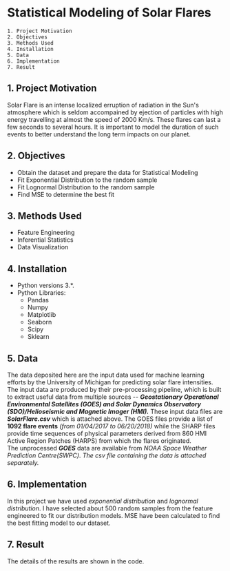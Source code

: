 
# Statistical Modeling of Solar Flares

    1. Project Motivation
    2. Objectives
    3. Methods Used
    4. Installation
    5. Data
    6. Implementation
    7. Result

## 1. Project Motivation

Solar Flare is an intense localized erruption of radiation in the Sun's atmosphere which is seldom accompained by ejection of particles with high energy travelling at almost the speed of 2000 Km/s. These flares can last a few seconds to several hours.
It is important to model the duration of such events to better understand the long term impacts on our planet.


## 2. Objectives

*   Obtain the dataset and prepare the data for Statistical Modeling
*   Fit Exponential Distribution to the random sample  
*   Fit Lognormal Distribution to the random sample
*   Find MSE to determine the best fit

## 3. Methods Used

* Feature Engineering
* Inferential Statistics
* Data Visualization

## 4. Installation

* Python versions 3.*.
* Python Libraries:
    * Pandas
    * Numpy
    * Matplotlib
    * Seaborn
    * Scipy
    * Sklearn

## 5. Data

The data deposited here are the input data used for machine learning efforts by the University of Michigan for predicting solar flare intensities. The input data are produced by their pre-processing pipeline, which is built to extract useful data from multiple sources -- ***Geostationary Operational Environmental Satellites (GOES) and Solar Dynamics Observatory (SDO)/Helioseismic and Magnetic Imager (HMI).***
These input data files are ***SolarFlare.csv*** which is attached above. The GOES files provide a list of **1092 flare events** *(from 01/04/2017 to 06/20/2018)* while the SHARP files provide time sequences of physical parameters derived from 860 HMI Active Region Patches (HARPS) from which the flares originated.   
The unprocessed ***GOES*** data are available from *NOAA Space Weather Prediction Centre(SWPC)*.
*The csv file containing the data is attached separately.*

## 6. Implementation

In this project we have used *exponential distribution* and *lognormal distribution*. I have selected about 500 random samples from the feature engineered to fit our distribution models. MSE have been calculated to find the best fitting model to our dataset. 

## 7. Result

The details of the results are shown in the code.
